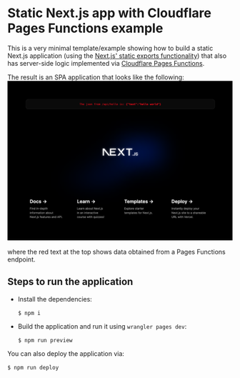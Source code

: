 # Static Next.js app with Cloudflare Pages Functions example

This is a very minimal template/example showing how to build a static Next.js application
(using the [Next.js' static exports functionality](https://nextjs.org/docs/app/building-your-application/deploying/static-exports))
that also has server-side logic implemented via [Cloudflare Pages Functions](https://developers.cloudflare.com/pages/functions/).

The result is an SPA application that looks like the following:
![screenshot of the application](./app.png)

where the red text at the top shows data obtained from a Pages Functions endpoint.

## Steps to run the application

- Install the dependencies:
    ```
    $ npm i
    ```

- Build the application and run it using `wrangler pages dev`:
    ```
    $ npm run preview
    ```

You can also deploy the application via:
```
$ npm run deploy
```
